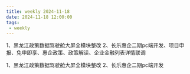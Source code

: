 ```yaml
---
title: weekly 2024-11-18
date: 2024-11-18 12:00:00
tags:
 - weekly
---
```


1、黑龙江政策数据驾驶舱大屏全模块整改
2、长乐惠企二期pc端开发、项目申报、免申即享、惠企政策、政策解读、企业金融列表详情联调


1、黑龙江政策数据驾驶舱大屏全模块整改
2、长乐惠企二期pc端开发